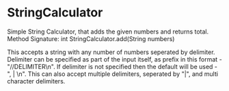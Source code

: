 # StringCalculator

Simple String Calculator, that adds the given numbers and returns total.
  Method Signature:  int StringCalculator.add(String numbers) 

This accepts a string with any number of numbers seperated by delimiter. Delimiter can be specified as part of the input itself, as prefix in this format - "//DELIMITER\n". If delimiter is not specified then the default will be used - ", | \n". This can also accept multiple delimiters, seperated by "|", and multi character delimiters.

